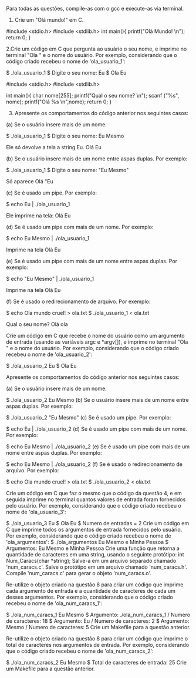 Para todas as questões, compile-as com o gcc e execute-as via terminal.

1. Crie um "Olá mundo!" em C.

#include <stdio.h>
#include <stdlib.h>
int main(){
printf("Olá Mundo! \n");
return 0;
       }

2.Crie um código em C que pergunta ao usuário o seu nome, e imprime no terminal "Ola " e o nome do usuário. Por exemplo, considerando que o código criado recebeu o nome de 'ola_usuario_1':

$ ./ola_usuario_1
$ Digite o seu nome: Eu
$ Ola Eu

#include <stdio.h>
#include <stdlib.h>

int main(){
  char nome[255];
printf("Qual o seu nome? \n");
scanf ("%s", nome);
printf("Olá %s \n",nome);
return 0;
}

3. Apresente os comportamentos do código anterior nos seguintes casos:

(a) Se o usuário insere mais de um nome.

$ ./ola_usuario_1
$ Digite o seu nome: Eu Mesmo

Ele só devolve a tela a string Eu.
Olá Eu

(b) Se o usuário insere mais de um nome entre aspas duplas. Por exemplo:

$ ./ola_usuario_1
$ Digite o seu nome: "Eu Mesmo"

Só aparece Olá "Eu

(c) Se é usado um pipe. Por exemplo:

$ echo Eu | ./ola_usuario_1

Ele imprime na tela: Olá Eu

(d) Se é usado um pipe com mais de um nome. Por exemplo:

$ echo Eu Mesmo | ./ola_usuario_1

Imprime na tela Olá Eu

(e) Se é usado um pipe com mais de um nome entre aspas duplas. Por exemplo:

$ echo "Eu Mesmo" | ./ola_usuario_1

Imprime na tela Olá Eu

(f) Se é usado o redirecionamento de arquivo. Por exemplo:

$ echo Ola mundo cruel! > ola.txt
$ ./ola_usuario_1 < ola.txt

Qual o seu nome?
Olá ola

Crie um código em C que recebe o nome do usuário como um argumento de entrada (usando as variáveis argc e *argv[]), e imprime no terminal "Ola " e o nome do usuário. Por exemplo, considerando que o código criado recebeu o nome de 'ola_usuario_2':

$ ./ola_usuario_2 Eu
$ Ola Eu

Apresente os comportamentos do código anterior nos seguintes casos:

(a) Se o usuário insere mais de um nome.

$ ./ola_usuario_2 Eu Mesmo
(b) Se o usuário insere mais de um nome entre aspas duplas. Por exemplo:

$ ./ola_usuario_2 "Eu Mesmo"
(c) Se é usado um pipe. Por exemplo:

$ echo Eu | ./ola_usuario_2
(d) Se é usado um pipe com mais de um nome. Por exemplo:

$ echo Eu Mesmo | ./ola_usuario_2
(e) Se é usado um pipe com mais de um nome entre aspas duplas. Por exemplo:

$ echo Eu Mesmo | ./ola_usuario_2
(f) Se é usado o redirecionamento de arquivo. Por exemplo:

$ echo Ola mundo cruel! > ola.txt
$ ./ola_usuario_2 < ola.txt

Crie um código em C que faz o mesmo que o código da questão 4, e em seguida imprime no terminal quantos valores de entrada foram fornecidos pelo usuário. Por exemplo, considerando que o código criado recebeu o nome de 'ola_usuario_3':

$ ./ola_usuario_3 Eu
$ Ola Eu
$ Numero de entradas = 2
Crie um código em C que imprime todos os argumentos de entrada fornecidos pelo usuário. Por exemplo, considerando que o código criado recebeu o nome de 'ola_argumentos':
$ ./ola_argumentos Eu Mesmo e Minha Pessoa
$ Argumentos: Eu Mesmo e Minha Pessoa
Crie uma função que retorna a quantidade de caracteres em uma string, usando o seguinte protótipo: int Num_Caracs(char *string); Salve-a em um arquivo separado chamado 'num_caracs.c'. Salve o protótipo em um arquivo chamado 'num_caracs.h'. Compile 'num_caracs.c' para gerar o objeto 'num_caracs.o'.

Re-utilize o objeto criado na questão 8 para criar um código que imprime cada argumento de entrada e a quantidade de caracteres de cada um desses argumentos. Por exemplo, considerando que o código criado recebeu o nome de 'ola_num_caracs_1':

$ ./ola_num_caracs_1 Eu Mesmo
$ Argumento: ./ola_num_caracs_1 / Numero de caracteres: 18
$ Argumento: Eu / Numero de caracteres: 2
$ Argumento: Mesmo / Numero de caracteres: 5
Crie um Makefile para a questão anterior.

Re-utilize o objeto criado na questão 8 para criar um código que imprime o total de caracteres nos argumentos de entrada. Por exemplo, considerando que o código criado recebeu o nome de 'ola_num_caracs_2':

$ ./ola_num_caracs_2 Eu Mesmo
$ Total de caracteres de entrada: 25
Crie um Makefile para a questão anterior.
